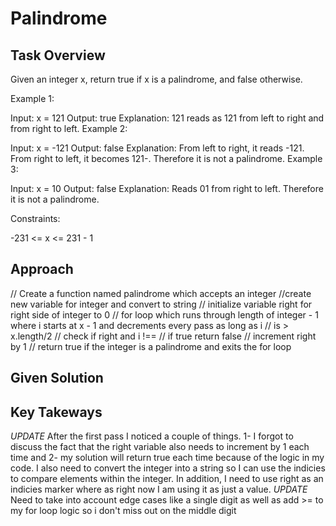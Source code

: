 # Palindrome

## Task Overview
Given an integer x, return true if x is a palindrome, and false otherwise.

Example 1:

Input: x = 121
Output: true
Explanation: 121 reads as 121 from left to right and from right to left.
Example 2:

Input: x = -121
Output: false
Explanation: From left to right, it reads -121. From right to left, it becomes 121-. Therefore it is not a palindrome.
Example 3:

Input: x = 10
Output: false
Explanation: Reads 01 from right to left. Therefore it is not a palindrome.
 

Constraints:

-231 <= x <= 231 - 1

## Approach
// Create a function named palindrome which accepts an integer
    //create new variable for integer and convert to string
    // initialize variable right for right side of integer to 0
    // for loop which runs through length of integer - 1 where i starts at x - 1 and decrements every pass as long as i
    // is > x.length/2
        // check if right and i !==
        // if true return false
        // increment right by 1
    // return true if the integer is a palindrome and exits the for loop

## Given Solution

## Key Takeways
*UPDATE* After the first pass I noticed a couple of things. 1- I forgot to discuss the fact that the right variable also needs to increment by 1 each time and 2- my solution will return true each time because of the logic in my code.
I also need to convert the integer into a string so I can use the indicies to compare elements within the integer. In addition, I need to use right as an indicies marker where as right now I am using it as just a value.
*UPDATE* Need to take into account edge cases like a single digit as well as add >= to my for loop logic so i don't miss out on the middle digit
